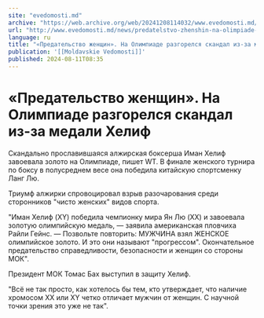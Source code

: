 ```yaml
---
site: "evedomosti.md"
archive: "https://web.archive.org/web/20241208114032/www.evedomosti.md/news/predatelstvo-zhenshin-na-olimpiade-razgorelsya-skandal-iz-za"
url: "http://www.evedomosti.md/news/predatelstvo-zhenshin-na-olimpiade-razgorelsya-skandal-iz-za"
language: ru
title: "«Предательство женщин». На Олимпиаде разгорелся скандал из-за медали Хелиф"
publication: '[[Moldavskie Vedomosti]]'
published: 2024-08-11T08:35
---
```


# «Предательство женщин». На Олимпиаде разгорелся скандал из-за медали Хелиф

Скандально прославившаяся алжирская боксерша Иман Хелиф завоевала золото на Олимпиаде, пишет WT. В финале женского турнира по боксу в полусреднем весе она победила китайскую спортсменку Ланг Лю.

Триумф алжирки спровоцировал взрыв разочарования среди сторонников "чисто женских" видов спорта.

"Иман Хелиф (XY) победила чемпионку мира Ян Лю (XX) и завоевала золотую олимпийскую медаль, — заявила американская пловчиха Райли Гейнс. — Позвольте повторить: МУЖЧИНА взял ЖЕНСКОЕ олимпийское золото. И это они называют "прогрессом". Окончательное предательство справедливости, безопасности и женщин со стороны МОК".

Президент МОК Томас Бах выступил в защиту Хелиф.

"Всё не так просто, как хотелось бы тем, кто утверждает, что наличие хромосом XX или XY четко отличает мужчин от женщин. С научной точки зрения это уже не так". 
